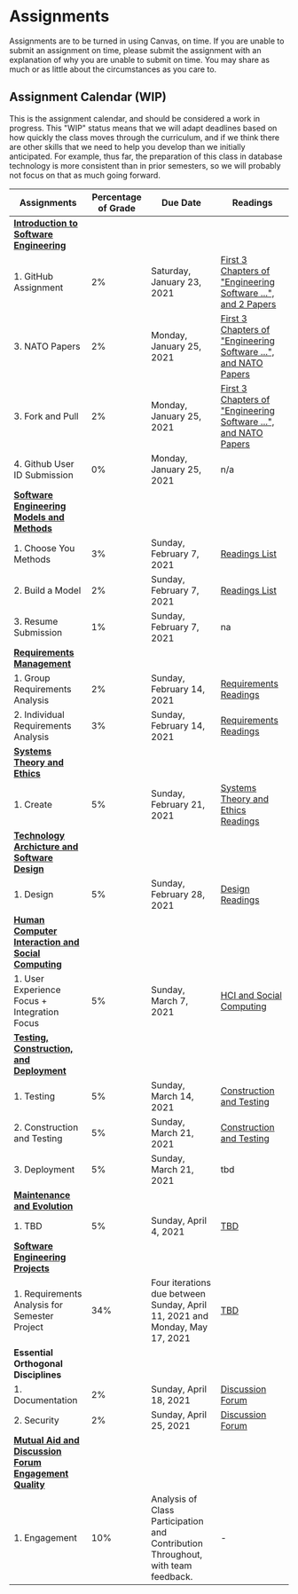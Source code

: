 # Assignments
Assignments are to be turned in using Canvas, on time. If you are unable to submit an assignment on time, please submit the assignment with an explanation of why you are unable to submit on time. You may share as much or as little about the circumstances as you care to. 

## Assignment Calendar (WIP)

This is the assignment calendar, and should be considered a work in progress. This "WIP" status means that we will adapt deadlines based on how quickly the class moves through the curriculum, and if we think there are other skills that we need to help you develop than we initially anticipated. For example, thus far, the preparation of this class in database technology is more consistent than in prior semesters, so we will probably not focus on that as much going forward. 

<!-- Add navigation for the base page of each module.
 -->
| **Assignments** | **Percentage of Grade** | **Due Date** | **Readings** | 
| --- | --- | -- | --- |
| [**Introduction to Software Engineering**](../01-introduction-to-software-engineering/01-module-1.md) ||
| 1. GitHub Assignment | 2% | Saturday, January 23, 2021 | [First 3 Chapters of "Engineering Software ...", and 2 Papers](../01-introduction-to-software-engineering/readings/_Module-1-Readings.md) |
| 3. NATO Papers | 2% | Monday, January 25, 2021 | [First 3 Chapters of "Engineering Software ...", and NATO Papers](../01-introduction-to-software-engineering/_Module-1-Readings.md) |
| 3. Fork and Pull | 2% | Monday, January 25, 2021 | [First 3 Chapters of "Engineering Software ...", and NATO Papers](../01-introduction-to-software-engineering/_Module-1-Readings.md) |
| 4. Github User ID Submission | 0% | Monday, January 25, 2021 | n/a |
| [**Software Engineering Models and Methods**](../02-software-engineering-models-methods/02-module-2.md) ||
| 1. Choose You Methods | 3% | Sunday, February 7, 2021 | [Readings List](../02-software-engineering-models-methods/readings/_Module-2-Readings.md) |
| 2. Build a Model | 2% | Sunday, February 7, 2021  | [Readings List](../02-software-engineering-models-methods/readings/_Module-2-Readings.md) |  
| 3. Resume Submission | 1% | Sunday, February 7, 2021 | na | 
| [**Requirements Management**](../03-requirements/03-module-3.md) ||
| 1. Group Requirements Analysis  | 2% | Sunday, February 14, 2021 | [Requirements Readings](../03-requirements/readings/_module-3-readings.md) | 
| 2. Individual Requirements Analysis  | 3% | Sunday, February 14, 2021 | [Requirements Readings](../03-requirements/readings/_module-3-readings.md) | 
| [**Systems Theory and Ethics**](../04-systems-theory-and-ethics/04-module-4.md) ||
| 1. Create | 5% |  Sunday, February 21, 2021 | [Systems Theory and Ethics Readings](../04-systems-theory-and-ethics/readings/readings.md) | 
| [**Technology Archicture and Software Design**](../05-architecture-design/05-module-5.md) ||
| 1. Design | 5% |  Sunday, February 28, 2021 | [Design Readings](../05-architecture-design/readings/_design_readings.md) | 
| [**Human Computer Interaction and Social Computing**](../06-hci-social-computing/06-module-6.md) ||
| 1. User Experience Focus + Integration Focus | 5% | Sunday, March 7, 2021 | [HCI and Social Computing](../06-hci-social-computing/readings/readings.md) |
| [**Testing, Construction, and Deployment**](../07-construction-testing/07-module-7.md) ||
| 1. Testing | 5% | Sunday, March 14, 2021 |  [Construction and Testing](../07-construction-testing/readings/readings.md) |
| 2. Construction and Testing | 5% | Sunday, March 21, 2021 |  [Construction and Testing](../07-construction-testing/readings/readings.md) |
| 3. Deployment | 5% | Sunday, March 21, 2021 | tbd |
| [**Maintenance and Evolution**](../08-maintenance/08-module-8.md)
| 1. TBD | 5% | Sunday, April 4, 2021 | [TBD]() |
| [**Software Engineering Projects**](../09-semester-project/09-module-9.md) ||
| 1. Requirements Analysis for Semester Project | 34% | Four iterations due between Sunday, April 11, 2021 and Monday, May 17, 2021 | [TBD]() |
| **Essential Orthogonal Disciplines** ||
| 1. Documentation | 2% | Sunday, April 18, 2021 | [Discussion Forum]() |
| 2. Security | 2% | Sunday, April 25, 2021 | [Discussion Forum]() |
| [**Mutual Aid and Discussion Forum Engagement Quality**](online-course-engagement.md) ||
| 1. Engagement | 10% | Analysis of Class Participation and Contribution Throughout, with team feedback. | - |
 